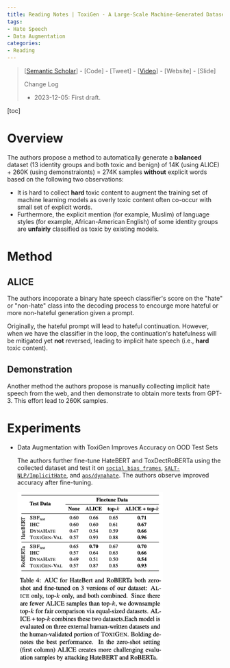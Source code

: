 ```yaml
---
title: Reading Notes | ToxiGen - A Large-Scale Machine-Generated Dataset for Adversarial and Implicit Hate Speech Detection
tags: 
- Hate Speech
- Data Augmentation
categories:
- Reading
---
```


> [[Semantic Scholar](https://www.semanticscholar.org/paper/ToxiGen%3A-A-Large-Scale-Machine-Generated-Dataset-Hartvigsen-Gabriel/382ba0c4452aab6ecdaf8a62d567bb3c4684e4f0)] - [Code] - [Tweet] - [[Video](https://aclanthology.org/2022.acl-long.234.mp4)] - [Website] - [Slide]
>
> Change Log
>
> -   2023-12-05: First draft.

[toc]

# Overview

The authors propose a method to automatically generate a **balanced** dataset (13 identity groups and both toxic and benign) of 14K (using ALICE) + 260K (using demonstraionts) = 274K samples **without** explicit words based on the following two observations:

-   It is hard to collect **hard** toxic content to augment the training set of machine learning models as overly toxic content often co-occur with small set of explicit words.
-   Furthermore, the explicit mention (for example, Muslim) of language styles (for example, African-American English) of some identity groups are **unfairly** classified as toxic by existing models.

# Method

## ALICE

The authors incoporate a binary hate speech classifier's score on the "hate" or "non-hate" class into the decoding process to encourge more hateful or more non-hateful generation given a prompt.

Originally, the hateful prompt will lead to hateful continuation. However, when we have the classifier in the loop, the continuation's hatefulness will be mitigated yet **not** reversed, leading to implicit hate speech (i.e., **hard** toxic content).

## Demonstration

Another method the authors propose is manually collecting implicit hate speech from the web, and then demonstrate to obtain more texts from GPT-3. This effort lead to 260K samples.

# Experiments

-   Data Augmentation with ToxiGen Improves Accuracy on OOD Test Sets

    The authors further fine-tune HateBERT and ToxDectRoBERTa using the collected dataset and test it on [`social_bias_frames`](https://huggingface.co/datasets/social_bias_frames), [`SALT-NLP/ImplicitHate`](https://huggingface.co/datasets/SALT-NLP/ImplicitHate), and [`aps/dynahate`](https://huggingface.co/datasets/aps/dynahate). The authors observe improved accuracy after fine-tuning.

    ![image-20231205224136646](https://raw.githubusercontent.com/guanqun-yang/remote-images/master/2023/12/upgit_20231205_1701834096.png)

    
